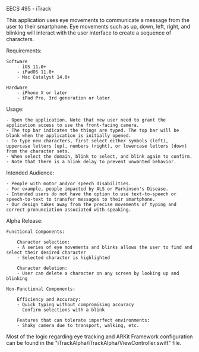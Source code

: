 EECS 495 - iTrack

This application uses eye movements to communicate a message from the user to their smartphone. Eye movements such as up, down, left, right, and blinking will interact with the user interface to create a sequence of characters.

Requirements:

    Software
        - iOS 11.0+
        - iPadOS 11.0+
        - Mac Catalyst 14.0+

    Hardware
        - iPhone X or later
        - iPad Pro, 3rd generation or later

Usage:

    - Open the application. Note that new user need to grant the application access to use the front-facing camera.
    - The top bar indicates the things are typed. The top bar will be blank when the application is initially opened.
    - To type new characters, first select either symbols (left), uppercase letters (up), numbers (right), or lowercase letters (down) from the character sets.
    - When select the domain, blink to select, and blink again to confirm.
    - Note that there is a blink delay to prevent unwanted behavior.

Intended Audience:

    - People with motor and/or speech disabilities.
    - For example, people impacted by ALS or Parkinson's Disease.
    - Intended users do not have the option to use text-to-speech or speech-to-text to transfer messages to their smartphone.
    - Our design takes away from the precise movements of typing and correct pronunciation associated with speaking.

Alpha Release:

    Functional Components:

        Character selection:
        - A series of eye movements and blinks allows the user to find and select their desired character
        - Selected character is highlighted

        Character deletion:
        - User can delete a character on any screen by looking up and blinking

    Non-Functional Components:

        Efficiency and Accuracy:
        - Quick typing without compromising accuracy
        - Confirm selections with a blink

        Features that can tolerate imperfect environments:
        - Shaky camera due to transport, walking, etc.

Most of the logic regarding eye tracking and ARKit Framework configuration can be found in the "iTrackAlpha/iTrackAlpha/ViewController.swift" file.
